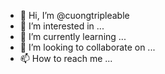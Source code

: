 - 👋 Hi, I’m @cuongtripleable
- 👀 I’m interested in ...
- 🌱 I’m currently learning ...
- 💞️ I’m looking to collaborate on ...
- 📫 How to reach me ...

<!---
cuongtripleable/cuongtripleable is a ✨ special ✨ repository because its `README.md` (this file) appears on your GitHub profile.
You can click the Preview link to take a look at your changes.
--->
